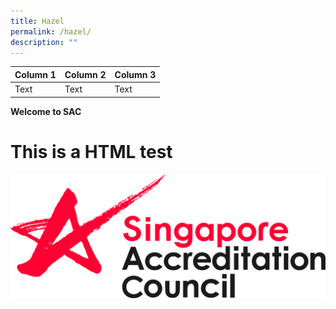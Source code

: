 ```yaml
---
title: Hazel
permalink: /hazel/
description: ""
---
```



| Column 1 | Column 2 | Column 3 |
| -------- | -------- | -------- |
| Text     | Text     | Text     |

**Welcome to SAC**

<h1>This is a HTML test</h1>

![SAC Logo](/images/sac%20logo%20cmyk.jpg)
